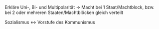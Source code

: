 Erkläre Uni-, Bi- und Multipolarität -> Macht bei 1 Staat/Machtblock, bzw. bei 2 oder mehreren Staaten/Machtblöcken gleich verteilt
<!--SR:!2024-07-26,17,290-->

Sozialismus <-> Vorstufe des Kommunismus
<!--SR:!2024-09-26,63,310!2024-07-27,16,294-->
